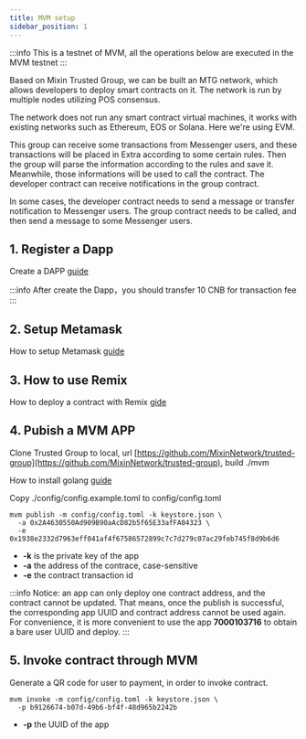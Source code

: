 ```yaml
---
title: MVM setup
sidebar_position: 1
---
```


:::info
This is a testnet of MVM, all the operations below are executed in the MVM testnet
:::

Based on Mixin Trusted Group, we can be built an MTG network, which allows developers to deploy smart contracts on it. The network is run by multiple nodes utilizing POS consensus.

The network does not run any smart contract virtual machines, it works with existing networks such as Ethereum, EOS or Solana. Here we're using EVM.

This group can receive some transactions from Messenger users, and these transactions will be placed in Extra according to some certain rules. Then the group will parse the information according to the rules and save it. Meanwhile, those informations will be used to call the contract. The developer contract can receive notifications in the group contract.

In some cases, the developer contract needs to send a message or transfer notification to Messenger users. The group contract needs to be called, and then send a message to some Messenger users.

## 1. Register a Dapp

Create a DAPP [guide](/docs/dapp/getting-started/create-dapp)

:::info
After create the Dapp，you should transfer 10 CNB for transaction fee
:::

## 2. Setup Metamask

How to setup Metamask [guide](/docs/mainnet/mvm/metamask)

## 3. How to use Remix

How to deploy a contract with Remix [gide](/docs/mainnet/mvm/remix)

## 4. Pubish a MVM APP

Clone Trusted Group to local, url [https://github.com/MixinNetwork/trusted-group](https://github.com/MixinNetwork/trusted-group), build ./mvm

How to install golang [guide](https://go.dev/doc/install)

Copy ./config/config.example.toml to config/config.toml

```shell
mvm publish -m config/config.toml -k keystore.json \
  -a 0x2A4630550Ad909B90aAcD82b5f65E33afFA04323 \
  -e 0x1938e2332d7963eff041af4f67586572899c7c7d279c07ac29feb745f8d9b6d6
```

- **-k** is the private key of the app
- **-a** the address of the contrace, case-sensitive
- **-e** the contract transaction id

:::info
Notice: an app can only deploy one contract address, and the contract cannot be updated. That means, once the publish is successful, the corresponding app UUID and contract address cannot be used again. For convenience, it is more convenient to use the app **7000103716** to obtain a bare user UUID and deploy.
:::

## 5. Invoke contract through MVM

Generate a QR code for user to payment, in order to invoke contract.

```shell
mvm invoke -m config/config.toml -k keystore.json \
  -p b9126674-b07d-49b6-bf4f-48d965b2242b
```

- **-p** the UUID of the app
